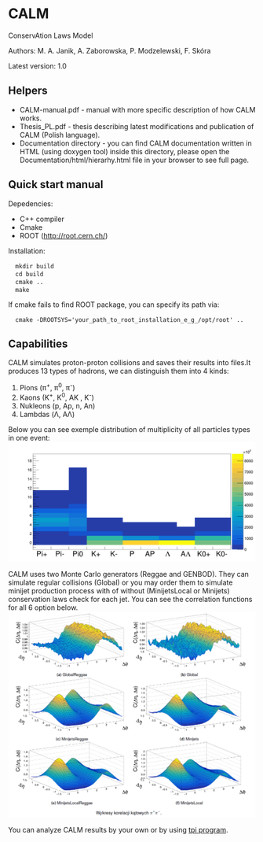 # CALM
ConservAtion Laws Model

Authors: M. A. Janik, A. Zaborowska, P. Modzelewski, F. Skóra

Latest version: 1.0

Helpers
------------------------------
   * CALM-manual.pdf - manual with more specific description of how CALM works.
   * Thesis_PL.pdf - thesis describing latest modifications and publication of CALM (Polish language).
   * Documentation directory - you can find CALM documentation written in HTML (using doxygen tool) inside this directory, please open the Documentation/html/hierarhy.html file in your browser to see full page.



Quick start manual
------------------------------
Depedencies:

   * C++ compiler
   * Cmake
   * ROOT (http://root.cern.ch/)

Installation:

      mkdir build
      cd build
      cmake ..
      make
   
   
   If cmake fails to find ROOT package, you can specify its path via:
   
      cmake -DROOTSYS='your_path_to_root_installation_e_g_/opt/root' ..
      
Capabilities
------------------------------
CALM simulates proton-proton collisions and saves their results into files.It produces 13 types of hadrons, we can distinguish them into 4 kinds:
   1. Pions (π<sup>+</sup>, π<sup>0</sup>, π<sup>-</sup>)
   2. Kaons (K<sup>+</sup>, K<sup>0</sup>, AK , K<sup>-</sup>)
   3. Nukleons (p, Ap, n, An)
   4. Lambdas (Λ, AΛ)

Below you can see exemple distribution of multiplicity of all particles types in one event:
![MultPID](https://raw.githubusercontent.com/skorafilip/CALM/master/images/GLOBAL_REGGAE_hevmultPIDPipPip.png)

CALM uses two Monte Carlo generators (Reggae and GENBOD). They can simulate regular collisions (Global) or you may order them to simulate minijet production process with of without (MinijetsLocal or Minijets) conservation laws check for each jet. You can see the correlation functions for all 6 option below.
![Correlation](https://raw.githubusercontent.com/skorafilip/CALM/master/images/CorrelationsPipPim.png)

You can analyze CALM results by your own or by using [tpi program](https://github.com/majanik/tpi_CALM).
